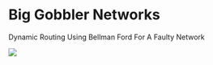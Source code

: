 # Big Gobbler Networks

Dynamic Routing Using Bellman Ford For A Faulty Network

<img src="/Users/Girlmccoy/Desktop/Desktop/UNIVERSITY/CPE400_comm/DR_BF_FN/readme_photo/bellman.png">
